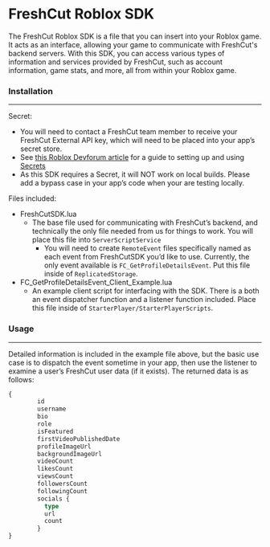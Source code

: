 # FreshCut Roblox SDK

The FreshCut Roblox SDK is a file that you can insert into your Roblox game. It acts as an interface, allowing your game to communicate with FreshCut's backend servers. With this SDK, you can access various types of information and services provided by FreshCut, such as account information, game stats, and more, all from within your Roblox game.

### Installation

---

Secret:

- You will need to contact a FreshCut team member to receive your FreshCut External API key, which will need to be placed into your app’s secret store.
- See [this Roblox Devforum article](https://devforum.roblox.com/t/secrets-store-general-availability/2892154) for a guide to setting up and using [Secrets](https://create.roblox.com/docs/reference/engine/datatypes/Secret)
- As this SDK requires a Secret, it will NOT work on local builds. Please add a bypass case in your app’s code when your are testing locally.

Files included:

- FreshCutSDK.lua
    - The base file used for communicating with FreshCut’s backend, and technically the only file needed from us for things to work. You will place this file into `ServerScriptService`
        - You will need to create `RemoteEvent` files specifically named as each event from FreshCutSDK you’d like to use. Currently, the only event available is `FC_GetProfileDetailsEvent`. Put this file inside of `ReplicatedStorage`.
- FC_GetProfileDetailsEvent_Client_Example.lua
    - An example client script for interfacing with the SDK. There is a both an event dispatcher function and a listener function included. Place this file inside of `StarterPlayer/StarterPlayerScripts`.

### Usage

---

Detailed information is included in the example file above, but the basic use case is to dispatch the event sometime in your app, then use the listener to examine a user’s FreshCut user data (if it exists). The returned data is as follows:

```graphql
{
        id
        username
        bio
        role
        isFeatured
        firstVideoPublishedDate
        profileImageUrl
        backgroundImageUrl
        videoCount
        likesCount
        viewsCount
        followersCount
        followingCount
        socials {
          type
          url
          count
        }
}
```
